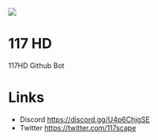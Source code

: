 ![](https://cdn.discordapp.com/icons/886733267284398130/ace25258386012275b25a58538981320.png?size=128)

# 117 HD
117HD Github Bot

# Links
- Discord https://discord.gg/U4p6ChjgSE
- Twitter https://twitter.com/117scape